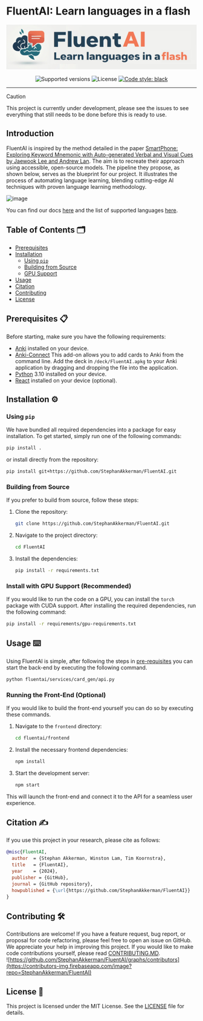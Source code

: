 # FluentAI: Learn languages in a flash

![FluentAI Banner](img/banner-withbg.jpg)

<p align="center">
  <img src="https://img.shields.io/badge/python-3.10-blue.svg" alt="Supported versions">
  <img src="https://img.shields.io/github/license/StephanAkkerman/FluentAI.svg?color=brightgreen" alt="License">
  <a href="https://github.com/psf/black"><img src="https://img.shields.io/badge/code%20style-black-000000.svg" alt="Code style: black"></a>
</p>

---

> [!CAUTION]
> This project is currently under development, please see the issues to see everything that still needs to be done before this is ready to use.

## Introduction

FluentAI is inspired by the method detailed in the paper [SmartPhone: Exploring Keyword Mnemonic with Auto-generated Verbal and Visual Cues by Jaewook Lee and Andrew Lan](https://arxiv.org/pdf/2305.10436.pdf). The aim is to recreate their approach using accessible, open-source models.
The pipeline they propose, as shown below, serves as the blueprint for our project. It illustrates the process of automating language learning, blending cutting-edge AI techniques with proven language learning methodology.

![image](https://github.com/StephanAkkerman/FluentAI/assets/45365128/c9ca3190-b136-453d-91cd-f785eac11fa3)

You can find our docs [here](https://github.com/StephanAkkerman/FluentAI/wiki) and the list of supported languages [here](supported-languages.md).

## Table of Contents 🗂

- [Prerequisites](#prerequisites-)
- [Installation](#installation-)
    - [Using `pip`](#using-pip)
    - [Building from Source](#building-from-source)
    - [GPU Support](#gpu-support)
- [Usage](#usage-)
- [Citation](#citation-)
- [Contributing](#contributing-)
- [License](#license-)



## Prerequisites 📋

Before starting, make sure you have the following requirements:

- [Anki](https://apps.ankiweb.net/) installed on your device.
- [Anki-Connect](https://foosoft.net/projects/anki-connect/) This add-on allows you to add cards to Anki from the command line.
Add the deck in `/deck/FluentAI.apkg` to your Anki application by dragging and dropping the file into the application.
- [Python](https://www.python.org/downloads/) 3.10 installed on your device.
- [React](https://react.dev) installed on your device (optional).

## Installation ⚙️

### Using `pip`

We have bundled all required dependencies into a package for easy installation. To get started, simply run one of the following commands:

```bash
pip install .
```

or install directly from the repository:

```bash
pip install git+https://github.com/StephanAkkerman/FluentAI.git
```

### Building from Source

If you prefer to build from source, follow these steps:

1. Clone the repository:

   ```bash
   git clone https://github.com/StephanAkkerman/FluentAI.git
   ```

2. Navigate to the project directory:

   ```bash
   cd FluentAI
   ```

3. Install the dependencies:

   ```bash
   pip install -r requirements.txt
   ```

### Install with GPU Support (Recommended)

If you would like to run the code on a GPU, you can install the `torch` package with CUDA support.
After installing the required dependencies, run the following command:

```bash
pip install -r requirements/gpu-requirements.txt
```

## Usage ⌨️

Using FluentAI is simple, after following the steps in [pre-requisites](#pre-requisites) you can start the back-end by executing the following command.
```bash
python fluentai/services/card_gen/api.py
``` 

### Running the Front-End (Optional)

If you would like to build the front-end yourself you can do so by executing these commands.

1. Navigate to the `frontend` directory:

   ```bash
   cd fluentai/frontend
   ```

2. Install the necessary frontend dependencies:

   ```bash
   npm install
   ```

3. Start the development server:

   ```bash
   npm start
   ```

This will launch the front-end and connect it to the API for a seamless user experience.

## Citation ✍️

If you use this project in your research, please cite as follows:

```bibtex
@misc{FluentAI,
  author  = {Stephan Akkerman, Winston Lam, Tim Koornstra},
  title   = {FluentAI},
  year    = {2024},
  publisher = {GitHub},
  journal = {GitHub repository},
  howpublished = {\url{https://github.com/StephanAkkerman/FluentAI}}
}
```

## Contributing 🛠

Contributions are welcome! If you have a feature request, bug report, or proposal for code refactoring, please feel free to open an issue on GitHub. We appreciate your help in improving this project.
If you would like to make code contributions yourself, please read [CONTRIBUTING.MD](CONTRIBUTING.md).\
![https://github.com/StephanAkkerman/FluentAI/graphs/contributors](https://contributors-img.firebaseapp.com/image?repo=StephanAkkerman/FluentAI)

## License 📜

This project is licensed under the MIT License. See the [LICENSE](LICENSE) file for details.
